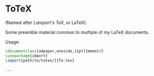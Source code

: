 # ToTeX

(Named after _Lamport's TeX_, or LaTeX).

Some preamble material common to multiple of my LaTeX documents.

Usage:
```tex
\documentclass[a4paper,oneside,11pt]{memoir}
\usepackage{import}
\import{path/to/totex/}{To.tex}

...
```
